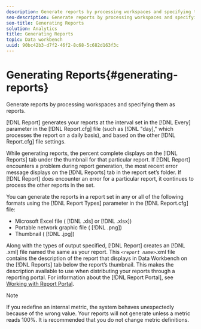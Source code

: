 ```yaml
---
description: Generate reports by processing workspaces and specifying them as reports.
seo-description: Generate reports by processing workspaces and specifying them as reports.
seo-title: Generating Reports
solution: Analytics
title: Generating Reports
topic: Data workbench
uuid: 90bc42b3-d7f2-46f2-8c68-5c682d163f3c
---
```


# Generating Reports{#generating-reports}

Generate reports by processing workspaces and specifying them as reports.

[!DNL Report] generates your reports at the interval set in the [!DNL Every] parameter in the [!DNL Report.cfg] file (such as [!DNL "day]," which processes the report on a daily basis), and based on the other [!DNL Report.cfg] file settings.

While generating reports, the percent complete displays on the [!DNL Reports] tab under the thumbnail for that particular report. If [!DNL Report] encounters a problem during report generation, the most recent error message displays on the [!DNL Reports] tab in the report set’s folder. If [!DNL Report] does encounter an error for a particular report, it continues to process the other reports in the set.

You can generate the reports in a report set in any or all of the following formats using the [!DNL Report Types] parameter in the [!DNL Report.cfg] file:

* Microsoft Excel file ( [!DNL .xls] or [!DNL .xlsx]) 
* Portable network graphic file ( [!DNL .png]) 
* Thumbnail ( [!DNL .jpg])

Along with the types of output specified, [!DNL Report] creates an [!DNL .xml] file named the same as your report. This *`<report name>`*.xml file contains the description of the report that displays in Data Workbench on the [!DNL Reports] tab below the report’s thumbnail. This makes the description available to use when distributing your reports through a reporting portal. For information about the [!DNL Report Portal], see [Working with Report Portal](../../home/c-rpt-oview/c-rpt-portal/c-rpt-portal.md#concept-f692210cad494c00865dbf325eb5ed35).

>[!NOTE]
>
>If you redefine an internal metric, the system behaves unexpectedly because of the wrong value. Your reports will not generate unless a metric reads 100%. It is recommended that you do not change metric definitions.
